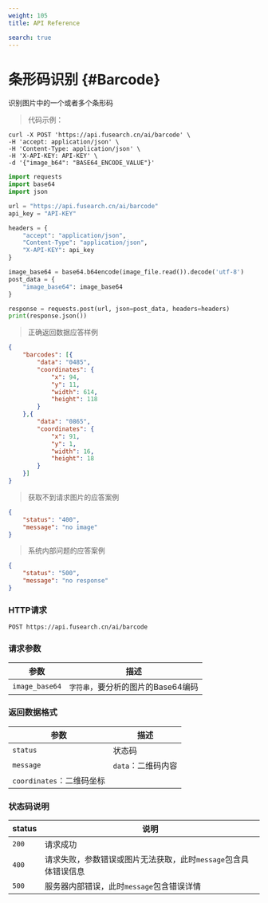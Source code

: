 ```yaml
---
weight: 105
title: API Reference

search: true
---
```


# 条形码识别 {#Barcode}

识别图片中的一个或者多个条形码

> 代码示例：

```shell
curl -X POST 'https://api.fusearch.cn/ai/barcode' \
-H 'accept: application/json' \
-H 'Content-Type: application/json' \
-H 'X-API-KEY: API-KEY' \
-d '{"image_b64": "BASE64_ENCODE_VALUE"}'
```

```python
import requests
import base64
import json

url = "https://api.fusearch.cn/ai/barcode"
api_key = "API-KEY"

headers = {
    "accept": "application/json",
    "Content-Type": "application/json",
    "X-API-KEY": api_key
}

image_base64 = base64.b64encode(image_file.read()).decode('utf-8')
post_data = {
    "image_base64": image_base64
}

response = requests.post(url, json=post_data, headers=headers)
print(response.json())
```


> 正确返回数据应答样例

```json
{
	"barcodes": [{
		"data": "0485",
		"coordinates": {
			"x": 94,
			"y": 11,
			"width": 614,
			"height": 118
		}
	},{
		"data": "0865",
		"coordinates": {
			"x": 91,
			"y": 1,
			"width": 16,
			"height": 18
		}
	}]
}
```

> 获取不到请求图片的应答案例

```json
{
    "status": "400",
    "message": "no image"
}
```

> 系统内部问题的应答案例

```json
{
    "status": "500",
    "message": "no response"
}
```

### HTTP请求

`POST https://api.fusearch.cn/ai/barcode`

### 请求参数

| 参数           | 描述                                                         |
|----------------|--------------------------------------------------------------|
| `image_base64` | `字符串`，要分析的图片的Base64编码

### 返回数据格式

参数 | 描述
--------- | -------
`status` | 状态码
`message` | `data`：二维码内容
 | `coordinates`：二维码坐标

### 状态码说明

status | 说明
--------- | -------
`200` | 请求成功
`400` | 请求失败，参数错误或图片无法获取，此时`message`包含具体错误信息
`500` | 服务器内部错误，此时`message`包含错误详情
